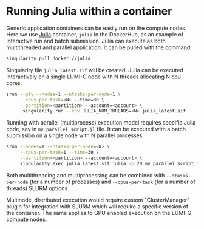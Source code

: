 # Running Julia within a container

Generic application containers can be easily run on the compute nodes. Here we
use [Julia](http://julialang.org/) container, `julia` in the DockerHub, as an
example of interactive run and batch submission. Julia can execute as both
multithreaded and parallel application. It can be pulled with the command:

```bash
singularity pull docker://julia
```

Singularity file `julia_latest.sif` will be created. Julia can be executed
interactively on a single LUMI-C node with N threads allocating N cpu cores:

```bash
srun --pty --nodes=1 --ntasks-per-node=1 \
     --cpus-per-task=<N> --time=30 \
     --partition=<partition> --account=<account> \
      singularity run --env JULIA_NUM_THREADS=<N> julia_latest.sif
```

Running with parallel (multiprocess) execution model requires specific Julia
code, say in `my_parallel_script.jl` file. It can be executed with a batch
submission on a single node with N parallel processes:

```bash
srun --nodes=1 --ntasks-per-node=<N> \
     --cpus-per-task=1 --time=30 \
     --partition=<partition> --account=<account> \
     singularity exec julia_latest.sif julia -p 20 my_parallel_script.jl
```

Both multithreading and multiprocessing can be combined with `--ntasks-per-node`
(for a number of processes) and `--cpus-per-task` (for a number of threads)
SLURM options.

Multinode, distributed execution would require custom "ClusterManager" plugin
for integration with SLURM which will require a specific version of the container.
The same applies to GPU enabled execution on the LUMI-G compute nodes.
